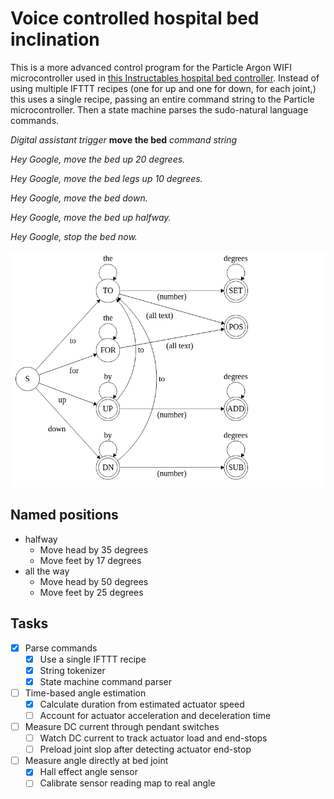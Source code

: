 # Voice controlled hospital bed inclination

This is a more advanced control program for the Particle Argon WIFI microcontroller used in
[this Instructables hospital bed controller](https://www.instructables.com/Voice-Controlled-Hospital-Bed-by-Wifi/).
Instead of using multiple IFTTT recipes (one for up and one for down, for each joint,) this uses a single recipe, passing an entire command string to the Particle microcontroller. Then a state machine parses the sudo-natural language commands.

*Digital assistant trigger* **move the bed** *command string*

*Hey Google, move the bed up 20 degrees.*

*Hey Google, move the bed legs up 10 degrees.*

*Hey Google, move the bed down.*

*Hey Google, move the bed up halfway.*

*Hey Google, stop the bed now.*

![Command Finite State Machine](https://github.com/knickers/bed-controller/raw/main/img/commands-fsm.png)

## Named positions

- halfway
	- Move head by 35 degrees
	- Move feet by 17 degrees
- all the way
	- Move head by 50 degrees
	- Move feet by 25 degrees

## Tasks

- [x] Parse commands
	- [x] Use a single IFTTT recipe
	- [x] String tokenizer
	- [x] State machine command parser
- [ ] Time-based angle estimation
	- [x] Calculate duration from estimated actuator speed
	- [ ] Account for actuator acceleration and deceleration time
- [ ] Measure DC current through pendant switches
	- [ ] Watch DC current to track actuator load and end-stops
	- [ ] Preload joint slop after detecting actuator end-stop
- [ ] Measure angle directly at bed joint
	- [x] Hall effect angle sensor
	- [ ] Calibrate sensor reading map to real angle
